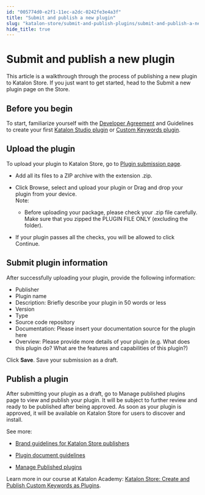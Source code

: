 ```yaml
---
id: "005774d0-e2f1-11ec-a2dc-0242fe3e4a3f"
title: "Submit and publish a new plugin"
slug: "katalon-store/submit-and-publish-plugins/submit-and-publish-a-new-plugin"
hide_title: true
---
```

    

# <a id="id" class="anchor_top_offset"/><a id="ariaid-title1" class="anchor_top_offset"/>Submit and publish a new plugin

    
      
<p xmlns="http://www.w3.org/1999/xhtml" className="p">This article is a walkthrough through the process of publishing   a new plugin to Katalon Store. If you just want to get started,   head to the Submit a new plugin page on the Store.</p> 
    
  

## <a id="id_1" class="anchor_top_offset"/>Before you begin

<p xmlns="http://www.w3.org/1999/xhtml" className="p">To start, familiarize yourself with the <a className="xref j-external-link" href="https://www.katalon.com/terms/#developer-agreement" target="_blank">Developer     Agreement</a> and Guidelines to create your first <a className="xref" href="/docs/legacy/katalon-studio-enterprise/extend-katalon-studio/katalon-studio-plugins/create-your-first-katalon-studio-plugin">Katalon     Studio plugin</a> or <a className="xref" href="/docs/legacy/katalon-studio-enterprise/extend-katalon-studio/katalon-studio-plugins/how-to-develop-a-custom-keywords-plugin">Custom     Keywords plugin</a>.</p> 

## <a id="id_2" class="anchor_top_offset"/>Upload the plugin

<p xmlns="http://www.w3.org/1999/xhtml" className="p">To upload your plugin to Katalon Store, go to <a className="xref j-external-link" href="https://store.katalon.com/manage/publisher/upload-product" target="_blank">Plugin     submission page</a>.</p> 
<ul xmlns="http://www.w3.org/1999/xhtml" className="ul"><li className="li">     <p className="p">Add all its files to a ZIP archive with the extension .zip.</p>   </li><li className="li">     <div className="p">Click Browse, select and upload your plugin or Drag and drop       your plugin from your device.<div className="note note note_note"><span className="note__title">Note:</span> <ul className="ul"><li className="li"><p className="p">Before uploading your package, please check your .zip               file carefully. Make sure that you zipped the PLUGIN FILE ONLY               (excluding the folder).             </p></li></ul></div></div>   </li><li className="li">     <p className="p">If your plugin passes all the checks, you will be allowed to       click Continue.</p>   </li></ul> 
    

## <a id="id_3" class="anchor_top_offset"/>Submit plugin information

    
      
<p xmlns="http://www.w3.org/1999/xhtml" className="p">After successfully uploading your plugin, provide the following   information:</p> 
      
<ul xmlns="http://www.w3.org/1999/xhtml" className="ul">   <li className="li">Publisher</li>   <li className="li">Plugin name</li>   <li className="li">Description: Briefly describe your plugin in 50 words or     less</li>   <li className="li">Version</li>   <li className="li">Type</li>   <li className="li">Source code repository</li>   <li className="li">Documentation: Please insert your documentation source for the     plugin here</li>   <li className="li">Overview: Please provide more details of your plugin (e.g. What     does this plugin do? What are the features and capabilities of this     plugin?)</li> </ul> 
      
<p xmlns="http://www.w3.org/1999/xhtml" className="p">Click <strong className="ph b">Save</strong>. Save your submission as a   draft.</p> 
    
  

## <a id="id_4" class="anchor_top_offset"/>Publish a plugin

<p xmlns="http://www.w3.org/1999/xhtml" className="p">After submitting your plugin as a draft, go to Manage published plugins page to view and publish your plugin. It will be subject to further review and ready to be published after being approved. As soon as your plugin is approved, it will be available on Katalon Store for users to discover and install.</p> 
<p xmlns="http://www.w3.org/1999/xhtml" className="p">See more:</p> 
<ul xmlns="http://www.w3.org/1999/xhtml" className="ul"><li className="li"><p className="p"><a className="xref" href="/docs/legacy/katalon-store/submit-and-publish-plugins/brand-guidelines-for-katalon-store-publishers">Brand guidelines for Katalon Store publishers</a></p></li><li className="li"><p className="p"><a className="xref" href="/docs/legacy/katalon-store/submit-and-publish-plugins/plugin-document-guidelines">Plugin document guidelines</a></p></li><li className="li"><p className="p"><a className="xref" href="/docs/legacy/katalon-store/submit-and-publish-plugins/manage-published-plugins">Manage Published plugins</a></p></li></ul> 
<p xmlns="http://www.w3.org/1999/xhtml" className="p">Learn more in our course at Katalon Academy: <a className="xref j-external-link" href="https://academy.katalon.com/courses/create-store-plugins/?utm_source=kat_docs&utm_medium=publish_plugins" target="_blank">Katalon Store: Create and Publish Custom Keywords as Plugins</a>.</p> 
